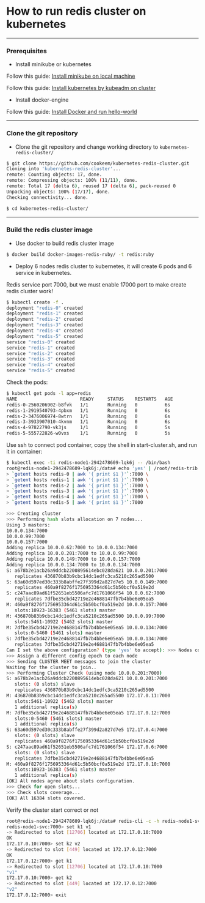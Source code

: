 # How to run redis cluster on kubernetes

---

### Prerequisites

- Install minikube or kubernetes

Follow this guide: [Install minikube on local machine](https://kubernetes.io/docs/getting-started-guides/minikube/)

Follow this guide: [Install kubernetes by kubeadm on cluster](https://kubernetes.io/docs/getting-started-guides/kubeadm/)

- Install docker-engine

Follow this guide: [Install Docker and run hello-world](https://docs.docker.com/engine/getstarted/step_one/)

---

### Clone the git repository

- Clone the git repository and change working directory to ```kubernetes-redis-cluster/```

```sh
$ git clone https://github.com/cookeem/kubernetes-redis-cluster.git
Cloning into 'kubernetes-redis-cluster'...
remote: Counting objects: 17, done.
remote: Compressing objects: 100% (11/11), done.
remote: Total 17 (delta 6), reused 17 (delta 6), pack-reused 0
Unpacking objects: 100% (17/17), done.
Checking connectivity... done.

$ cd kubernetes-redis-cluster/
```

---

### Build the redis cluster image

- Use docker to build redis cluster image

```sh
$ docker build docker-images-redis-ruby/ -t redis:ruby
```

- Deploy 6 nodes redis cluster to kubernetes, it will create 6 pods and 6 service in kubernetes.

Redis service port 7000, but we must enable 17000 port to make create redis cluster work!

```sh
$ kubectl create -f .
deployment "redis-0" created
deployment "redis-1" created
deployment "redis-2" created
deployment "redis-3" created
deployment "redis-4" created
deployment "redis-5" created
service "redis-0" created
service "redis-1" created
service "redis-2" created
service "redis-3" created
service "redis-4" created
service "redis-5" created
```

Check the pods:

```sh
$ kubectl get pods -l app=redis
NAME                       READY     STATUS    RESTARTS   AGE
redis-0-2560206902-b8fvk   1/1       Running   0          6s
redis-1-2919540793-4pbxm   1/1       Running   0          6s
redis-2-3476006974-8wtrn   1/1       Running   0          6s
redis-3-3933907010-4kvnm   1/1       Running   0          6s
redis-4-97822790-vk3js     1/1       Running   0          5s
redis-5-555722826-w0vxs    1/1       Running   0          5s
```

Use ssh to connect pod container, copy the shell in start-cluster.sh, and run it in container:
```sh
$ kubectl exec -ti redis-node1-2942478609-lqk6j -- /bin/bash
root@redis-node1-2942478609-lqk6j:/data# echo 'yes' | /root/redis-trib.rb create --replicas 1 \
> `getent hosts redis-0 | awk '{ print $1 }'`:7000 \
> `getent hosts redis-1 | awk '{ print $1 }'`:7000 \
> `getent hosts redis-2 | awk '{ print $1 }'`:7000 \
> `getent hosts redis-3 | awk '{ print $1 }'`:7000 \
> `getent hosts redis-4 | awk '{ print $1 }'`:7000 \
> `getent hosts redis-5 | awk '{ print $1 }'`:7000

>>> Creating cluster
>>> Performing hash slots allocation on 7 nodes...
Using 3 masters:
10.0.0.134:7000
10.0.0.99:7000
10.0.0.157:7000
Adding replica 10.0.0.62:7000 to 10.0.0.134:7000
Adding replica 10.0.0.201:7000 to 10.0.0.99:7000
Adding replica 10.0.0.149:7000 to 10.0.0.157:7000
Adding replica 10.0.0.134:7000 to 10.0.0.134:7000
S: a678b2e1acb26a9ddcb2200895614ebc028da621 10.0.0.201:7000
   replicates 436870b83b9cbc14dc1edfc3ca5210c265ad5500
S: 63a60d597ed30c333b8abffe27f399d2a827d7e5 10.0.0.149:7000
   replicates 460a9f8276f1756953364d61c5b50bcf0a519e2d
S: c247aac89ad61f52651eb5506afc7d1761066f54 10.0.0.62:7000
   replicates 7dfbe35cbd42719e2e4688147fb7b4bbe6e05ea5
M: 460a9f8276f1756953364d61c5b50bcf0a519e2d 10.0.0.157:7000
   slots:10923-16383 (5461 slots) master
M: 436870b83b9cbc14dc1edfc3ca5210c265ad5500 10.0.0.99:7000
   slots:5461-10922 (5462 slots) master
M: 7dfbe35cbd42719e2e4688147fb7b4bbe6e05ea5 10.0.0.134:7000
   slots:0-5460 (5461 slots) master
S: 7dfbe35cbd42719e2e4688147fb7b4bbe6e05ea5 10.0.0.134:7000
   replicates 7dfbe35cbd42719e2e4688147fb7b4bbe6e05ea5
Can I set the above configuration? (type 'yes' to accept): >>> Nodes configuration updated
>>> Assign a different config epoch to each node
>>> Sending CLUSTER MEET messages to join the cluster
Waiting for the cluster to join..
>>> Performing Cluster Check (using node 10.0.0.201:7000)
S: a678b2e1acb26a9ddcb2200895614ebc028da621 10.0.0.201:7000
   slots: (0 slots) slave
   replicates 436870b83b9cbc14dc1edfc3ca5210c265ad5500
M: 436870b83b9cbc14dc1edfc3ca5210c265ad5500 172.17.0.11:7000
   slots:5461-10922 (5462 slots) master
   1 additional replica(s)
M: 7dfbe35cbd42719e2e4688147fb7b4bbe6e05ea5 172.17.0.12:7000
   slots:0-5460 (5461 slots) master
   1 additional replica(s)
S: 63a60d597ed30c333b8abffe27f399d2a827d7e5 172.17.0.4:7000
   slots: (0 slots) slave
   replicates 460a9f8276f1756953364d61c5b50bcf0a519e2d
S: c247aac89ad61f52651eb5506afc7d1761066f54 172.17.0.6:7000
   slots: (0 slots) slave
   replicates 7dfbe35cbd42719e2e4688147fb7b4bbe6e05ea5
M: 460a9f8276f1756953364d61c5b50bcf0a519e2d 172.17.0.10:7000
   slots:10923-16383 (5461 slots) master
   1 additional replica(s)
[OK] All nodes agree about slots configuration.
>>> Check for open slots...
>>> Check slots coverage...
[OK] All 16384 slots covered.
```

Verify the cluster start correct or not

```sh
root@redis-node1-2942478609-lqk6j:/data# redis-cli -c -h redis-node1-svc -p 7000
redis-node1-svc:7000> set k1 v1
-> Redirected to slot [12706] located at 172.17.0.10:7000
OK
172.17.0.10:7000> set k2 v2
-> Redirected to slot [449] located at 172.17.0.12:7000
OK
172.17.0.12:7000> get k1
-> Redirected to slot [12706] located at 172.17.0.10:7000
"v1"
172.17.0.10:7000> get k2
-> Redirected to slot [449] located at 172.17.0.12:7000
"v2"
172.17.0.12:7000> exit
```